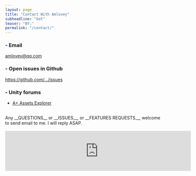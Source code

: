 ```yaml
---
layout: page
title: "Contact With Amlovey"
subheadline: "Get"
teaser: "BY:"
permalink: "/contact/"
---
```


### - Email

[amlovey@qq.com](mailto:amlovey@qq.com)

### - Open issues in Github

<a href='https://github.com/amloveyweb/amloveyweb.github.io/issues' target='_blank'>https://github.com/.../issues</a>

### - Unity forums

* <a href='http://forum-old.unity3d.com/threads/403471/' target='_blank'>A+ Assets Explorer</a>

<br>
Any __QUESTIONS__ or __ISSUES__, or __FEATURES REQUESTS__, welcome to send email to me. I will reply ASAP.

<br>
<br>

<iframe src="https://api.assetstore.unity3d.com/affiliate/embed/package/57335/widget-wide?aid=1011lGoJ" style="width:600px; height:130px; border:0px;"></iframe>

